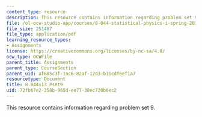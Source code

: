 ```yaml
---
content_type: resource
description: This resource contains information regarding problem set 9.
file: /ol-ocw-studio-app/courses/8-044-statistical-physics-i-spring-2013/72fb67e2358b965dee7738ec720b6ec2_MIT8_044S13_ps9.pdf
file_size: 251487
file_type: application/pdf
learning_resource_types:
- Assignments
license: https://creativecommons.org/licenses/by-nc-sa/4.0/
ocw_type: OCWFile
parent_title: Assignments
parent_type: CourseSection
parent_uid: af685c3f-1ac6-82af-12d3-b11cdf6ef1a7
resourcetype: Document
title: 8.044s13 Pset9
uid: 72fb67e2-358b-965d-ee77-38ec720b6ec2
---
```

This resource contains information regarding problem set 9.